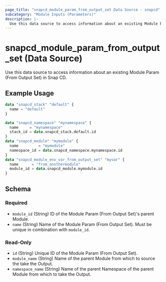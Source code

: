 ```yaml
---
page_title: "snapcd_module_param_from_output_set Data Source - snapcd"
subcategory: "Module Inputs (Parameters)"
description: |-
  Use this data source to access information about an existing Module Param (From Output Set) in Snap CD.
---
```


# snapcd_module_param_from_output_set (Data Source)

Use this data source to access information about an existing Module Param (From Output Set) in Snap CD.


## Example Usage

```terraform
data "snapcd_stack" "default" {
  name = "default"
}

data "snapcd_namespace" "mynamespace" {
  name     = "mynamespace"
  stack_id = data.snapcd_stack.default.id
}
data "snapcd_module" "mymodule" {
  name         = "mymodule"
  namespace_id = data.snapcd_namespace.mynamespace.id
}
data "snapcd_module_env_var_from_output_set" "myvar" {
  name      = "from_anothermodule"
  module_id = data.snapcd_module.mymodule.id
}
```

<!-- schema generated by tfplugindocs -->
## Schema

### Required

- `module_id` (String) ID of the Module Param (From Output Set)'s parent Module.
- `name` (String) Name of the Module Param (From Output Set).  Must be unique in combination with `module_id`.

### Read-Only

- `id` (String) Unique ID of the Module Param (From Output Set).
- `module_name` (String) Name of the parent Module from which to source the take the Output.
- `namespace_name` (String) Name of the parent Namespace of the parent Module from which to take the Output.
